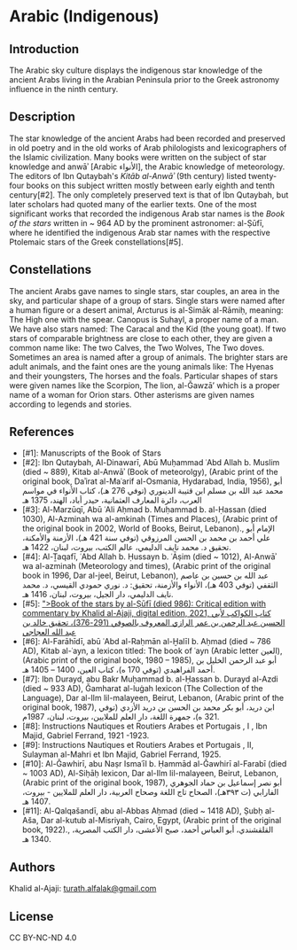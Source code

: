 # Arabic (Indigenous)

## Introduction

The Arabic sky culture displays the indigenous star knowledge of the ancient Arabs living in the Arabian Peninsula prior to the Greek astronomy influence in the ninth century.

## Description

The star knowledge of the ancient Arabs had been recorded and preserved in old poetry and in the old works of Arab philologists and lexicographers of the Islamic civilization. Many books were written on the subject of star knowledge and anwāʾ [Arabic الأنواء], the Arabic knowledge of meteorology. The editors of Ibn Qutaybah's *Kitāb al-Anwāʾ* (9th century) listed twenty-four books on this subject written mostly between early eighth and tenth century[#2]. The only completely preserved text is that of Ibn Qutaybah, but later scholars had quoted many of the earlier texts. One of the most significant works that recorded the indigenous Arab star names is the *Book of the stars* written in ~ 964 AD by the prominent astronomer: al-Ṣūfī, where he identified the indigenous Arab star names with the respective Ptolemaic stars of the Greek constellations[#5].

## Constellations

The ancient Arabs gave names to single stars, star couples, an area in the sky, and particular shape of a group of stars. Single stars were named after a human figure or a desert animal, Arcturus is al-Simāk al-Rāmiḥ, meaning: The High one with the spear. Canopus is Suhayl, a proper name of a man. We have also stars named: The Caracal and the Kid (the young goat). If two stars of comparable brightness are close to each other, they are given a common name like: The two Calves, the Two Wolves, The Two doves. Sometimes an area is named after a group of animals. The brighter stars are adult animals, and the faint ones are the young animals like: The Hyenas and their youngsters, The horses and the foals. Particular shapes of stars were given names like the Scorpion, The lion, al-Ǧawzā’ which is a proper name of a woman for Orion stars. Other asterisms are given names according to legends and stories.

## References

 - [#1]: Manuscripts of the Book of Stars
 - [#2]: Ibn Qutaybah, Al-Dinawarī, Abū Muḥammad ʿAbd Allah b. Muslim (died ~ 889), Kitab al-Anwāʾ (Book of meteorolgy), (Arabic print of the original book, Daʾirat al-Maʿarif al-Osmania, Hydarabad, India, 1956), أبو محمد عبد الله بن مسلم ابن قتيبة الدينوري (توفي 276 هـ)، كتاب الأنواء في مواسم العرب، دائرة المعارف العثمانية، حيدر أباد، الهند، 1375 هـ
 - [#3]: Al-Marzūqī, Abū ʿAli Aḥmad b. Muḥammad b. al-Ḥassan (died 1030), Al-Azminah wa al-amkinah (Times and Places), (Arabic print of the original book in 2002, World of Books, Beirut, Lebanon)., الإمام أبو علي أحمد بن محمد بن الحسن المرزوقي (توفي سنة 421 هـ)، الأزمنة والأمكنة، تحقيق د. محمد نايف الدليمي، عالم الكتب، بيروت، لبنان، 1422 هـ.
 - [#4]: Al-Ṯaqafī, ʿAbd Allah b. Ḥussayn b. ʿĀṣim (died ~ 1012), Al-Anwāʾ wa al-azminah (Meteorology and times), (Arabic print of the original book in 1996, Dar al-jeel, Beirut, Lebanon), عبد الله بن حسين بن عاصم الثقفي (توفي 403 هـ)، الأنواء والأزمنة، تحقيق: د. نوري حمودي القيسي، د. محمد نايف الدليمي، دار الجيل، بيروت، لبنان، 1416 هـ.
 - [#5]: [">Book of the stars by al-Ṣūfī (died 986): Critical edition with commentary by Khalid al-Ajaji, digital edition, 2021, كتاب الكواكب لأبي الحسين عبد الرحمن بن عمر الرازي المعروف بالصوفي (291-376)، تحقيق خالد بن عبد الله العجاجي](https://drive.google.com/drive/folders/1s6JXzftwjMQ5rgZoGE3718EtBLBZtjzr?usp=sharing)
 - [#6]: Al-Farāhīdī, abū ʿAbd al-Raḥmān al-Ḫalīl b. Aḥmad (died ~ 786 AD), Kitab al-ʿayn, a lexicon titled: The book of ʿayn (Arabic letter العين), (Arabic print of the original book, 1980 – 1985), أبو عبد الرحمن الخليل بن أحمد الفراهيدي (توفي 170 ه)، كتاب العين، 1400 – 1405 هـ.
 - [#7]: Ibn Durayd, abu Bakr Muḥammad b. al-Ḥassan b. Durayd al-Azdi (died ~ 933 AD), Ǧamharat al-luġah lexicon (The Collection of the Language), Dar al-Ilm lil-malayeen, Beirut, Lebanon, (Arabic print of the original book, 1987), ابن دريد، أبو بكر محمد بن الحسن بن دريد الأزدي (توفي 321 ه)، جمهرة اللغة، دار العلم للملايين، بيروت، لبنان، 1987م.
 - [#8]: Instructions Nautiques et Routiers Arabes et Portugais , I , Ibn Majid, Gabriel Ferrand, 1921 -1923.
 - [#9]: Instructions Nautiques et Routiers Arabes et Portugais , II, Sulayman al-Mahri et Ibn Majid, Gabriel Ferrand, 1925.
 - [#10]: Al-Ǧawhirī, abu Naṣr Ismaʿīl b. Ḥammād al-Ǧawhirī al-Farabī (died ~ 1003 AD), Al-Siḥāḥ lexicon, Dar al-Ilm lil-malayeen, Beirut, Lebanon, (Arabic print of the original book, 1987),  أبو نصر إسماعيل بن حماد الجوهري الفارابي (ت ٣٩٣هـ)، الصحاح تاج اللغة وصحاح العربية، دار العلم للملايين - بيروت، 1407 هـ.
 - [#11]: Al-Qalqašandī, abu al-Abbas Aḥmad (died ~ 1418 AD), Ṣubḥ al-Aša, Dar al-kutub al-Misriyah, Cairo, Egypt, (Arabic print of the original book, 1922)., القلقشندي، أبو العباس أحمد، صبح الأعشى، دار الكتب المصرية، 1340 هـ.

## Authors

Khalid al-Ajaji: turath.alfalak@gmail.com

## License

CC BY-NC-ND 4.0
